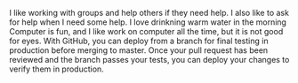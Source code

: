 I like working with groups and help others if they need help. I also like to ask for help when I need some help. 
I love drinkning warm water in the morning
Computer is fun, and I like work on computer all the time, but it is not good for eyes. 
With GitHub, you can deploy from a branch for final testing in production before merging to master.
Once your pull request has been reviewed and the branch passes your tests, you can deploy your changes to verify them in production.
